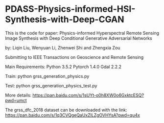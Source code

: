 # PDASS-Physics-informed-HSI-Synthesis-with-Deep-CGAN
This is the code for paper: Physics-informed Hyperspectral Remote Sensing Image Synthesis with Deep Conditional Generative Adversarial Networks

by: Liqin Liu, Wenyuan Li, Zhenwei Shi and Zhengxia Zou

Submitting to IEEE Transactions on Geoscience and Remote Sensing

Main Requirements:
Python 3.5.2 
Pytorch 1.4.0
Gdal 2.2.2

Train: python grss_generation_physics.py

Test: python grss_generation_physics_test.py

More details: https://pan.baidu.com/s/1sUYt-o0h8XW0o6GxktcESQ?pwd=umct 

The grss_dfc_2018 dataset can be downloaded with the link: 
https://pan.baidu.com/s/1q3CVQgeQaUxZlLZgOVHYsA?pwd=qu4x
